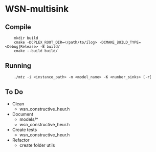 # WSN-multisink

## Compile
```
    mkdir build
    cmake -DCPLEX_ROOT_DIR=</path/to/ilog> -DCMAKE_BUILD_TYPE=<Debug|Release> -B build/
    cmake --build build/
```

## Running
```
    ./mtz -i <instance_path> -m <model_name> -K <number_sinks> [-r]
```

## To Do
* Clean
  * wsn_constructive_heur.h
* Document
  * models/*
  * wsn_constructive_heur.h
* Create tests 
  * wsn_constructive_heur.h
* Refactor
  * create folder utils